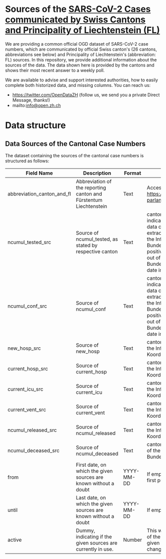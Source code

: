 # Sources of the [SARS-CoV-2 Cases communicated by Swiss Cantons and Principality of Liechtenstein (FL)](https://github.com/openZH/covid_19)
We are providing a common official OGD dataset of SARS-CoV-2 case numbers, which are communicated by official Swiss canton's (26 cantons, abbreviations see below) and Principality of Liechtenstein's (abbreviation: FL) sources. In this repository, we provide additional information about the sources of the data. The data shown here is provided by the cantons and shows their most recent answer to a weekly poll.

We are available to advise and support interested authorities, how to easily complete both historized data, and missing columns. You can reach us:
- https://twitter.com/OpenDataZH (follow us, we send you a private Direct Message, thanks!)
- mailto:info@open.zh.ch

# Data structure

## Data Sources of the Cantonal Case Numbers
The dataset containing the sources of the cantonal case numbers is structured as follows:

| Field Name                 | Description                                                       | Format     | Note                                                                                                                                                                                                                                                                                                                                                                                                                                                                                                                                                  |
|----------------------------|-------------------------------------------------------------------|------------|-------------------------------------------------------------------------------------------------------------------------------------------------------------------------------------------------------------------------------------------------------------------------------------------------------------------------------------------------------------------------------------------------------------------------------------------------------------------------------------------------------------------------------------------------------|
| abbreviation_canton_and_fl | Abbreviation of the reporting canton and Fürstentum Liechtenstein | Text       | Accessible via https://www.parlament.ch/de/%C3%BCber-das-parlament/parlamentsw%C3%B6rterbuch/abkuerzungen                                                                                                                                                                                                                                                                                                                                                                                                                                             |
| ncumul_tested_src          | Source of ncumul_tested, as stated by respective canton           | Text       | canton_result: data collected by the canton, the date indicates the positive result of the test; canton_sampling: data collected by canton, the date indicates the extraction of the sample; ism_result: data collected out of the Information System Meldungen (ISM) of the Bundesamt für Gesundheit (BAG), the date indicates the positive result of the test; ism_sampling: data collected out of the Information System Meldungen (ISM) of the Bundesamt für Gesundheit (BAG), the date indicates the date indicates the extraction of the sample |
| ncumul_conf_src            | Source of ncumul_conf                                             | Text       | canton_result: data collected by the canton, the date indicates the positive result of the test; canton_sampling: data collected by canton, the date indicates the extraction of the sample; ism_result: data collected out of the Information System Meldungen (ISM) of the Bundesamt für Gesundheit (BAG), the date indicates the positive result of the test; ism_sampling: data collected out of the Information System Meldungen (ISM) of the Bundesamt für Gesundheit (BAG), the date indicates the date indicates the extraction of the sample |
| new_hosp_src               | Source of new_hosp                                                | Text       | canton: data collected by the canton; ies: data read out of the Informationserfassungssysten (IES) of the Koordinierte Sanitätsdienste (KSD)                                                                                                                                                                                                                                                                                                      |
| current_hosp_src           | Source of current_hosp                                            | Text       | canton: data collected by the canton; ies: data read out of the Informationserfassungssysten (IES) of the Koordinierte Sanitätsdienste (KSD)                                                                                                                                                                                                                                                                                                      |
| current_icu_src            | Source of current_icu                                             | Text       | canton: data collected by the canton; ies: data read out of the Informationserfassungssysten (IES) of the Koordinierte Sanitätsdienste (KSD)                                                                                                                                                                                                                                                                                                      |
| current_vent_src           | Source of current_vent                                            | Text       | canton: data collected by the canton; ies: data read out of the Informationserfassungssysten (IES) of the Koordinierte Sanitätsdienste (KSD)                                                                                                                                                                                                                                                                                                      |
| ncumul_released_src        | Source of ncumul_released                                         | Text       | canton: data collected by the canton; ies: data read out of the Informationserfassungssysten (IES) of the Koordinierte Sanitätsdienste (KSD)                                                                                                                                                                                                                                                                                                      |
| ncumul_deceased_src        | Source of ncumul_deceased                                         | Text       | canton: data collected by the canton; ism: data read out of the Information System Meldungen (ISM) of the Bundesamt für Gesundheit (BAG)                                                                                                                                                                                                                                                                                                      |
| from                       | First date, on which the given sources are known without a doubt  | YYYY-MM-DD | If empty, the given sources have been known since the first publication of the respective variable                                                                                                                                                                                                                                                                                                                                                                                                                                                    |
| until                      | Last date, on which the given sources are known without a doubt   | YYYY-MM-DD | If empty, the given sources are known to this date                                                                                                                                                                                                                                                                                                                                                                                                                                                                                                    |
| active                     | Dummy, indicating if the given sources are currently in use.      | Number     | This will be updated once a week according to feedback of the cantons to a questionaire. Therefore the sources given can be indicated as being active, despite having changed already.                                                                                                                                                                                                                                                                                                                                                                |
